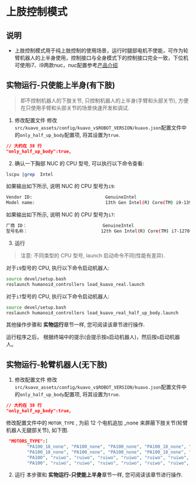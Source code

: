 # 上肢控制模式

## 说明
- 上肢控制模式用于纯上肢控制的使用场景，运行时腿部电机不使能，可作为轮臂机器人的上半身使用，控制接口与全身模式下的控制接口完全一致，下位机可使用i7、i9两款nuc，nuc配置参考[产品介绍](../1产品介绍/产品介绍.md)

## 实物运行-只使能上半身(有下肢)
> 即不控制机器人的下肢关节, 只控制机器人的上半身(手臂和头部关节), 方便在只使用手臂和头部关节的场景快速开发和调试.

1. 修改配置文件
修改`src/kuavo_assets/config/kuavo_v$ROBOT_VERSION/kuavo.json`配置文件中的`only_half_up_body`配置项, 将其设置为`true`.
```json
// 大约在 38 行
"only_half_up_body":true, 
```
2. 确认一下胸部 NUC 的 CPU 型号, 可以执行以下命令查看:
```bash
lscpu |grep  Intel
```
如果输出如下所示, 说明 NUC 的 CPU 型号为`i9`:
```bash
Vendor ID:                            GenuineIntel
Model name:                           13th Gen Intel(R) Core(TM) i9-13900H
```
如果输出如下所示, 说明 NUC 的 CPU 型号为`i7`:
```bash
厂商 ID：                             GenuineIntel
型号名称：                            12th Gen Intel(R) Core(TM) i7-12700
```
3. 运行
> 注意: 不同类型的 CPU 型号, launch 启动命令不同(性能有差异).

对于`i9`型号的 CPU, 执行以下命令启动机器人:
```bash
source devel/setup.bash
roslaunch humanoid_controllers load_kuavo_real.launch 
```
对于`i7`型号的 CPU, 执行以下命令启动机器人:
```bash
source devel/setup.bash
roslaunch humanoid_controllers load_kuavo_real_half_up_body.launch
```
其他操作步骤和 **实物运行**章节一样, 您可阅读该章节进行操作.

运行程序之后， 根据终端中的提示(会提示按`o`启动机器人)，然后按`o`启动机器人。

## 实物运行-轮臂机器人(无下肢)
1. 修改配置文件
修改`src/kuavo_assets/config/kuavo_v$ROBOT_VERSION/kuavo.json`配置文件中的`only_half_up_body`配置项, 将其设置为`true`.
```json
// 大约在 38 行
"only_half_up_body":true, 
```
修改配置文件中的 `MOTOR_TYPE` , 为前 12 个电机追加 _none 来屏蔽下肢关节(轮臂机器人无腿部关节), 如下图.
```json
 "MOTORS_TYPE":[
        "PA100_18_none", "PA100_none", "PA100_none", "PA100_18_none", "CK_none", "CK_none",
        "PA100_18_none", "PA100_none", "PA100_none", "PA100_18_none", "CK_none", "CK_none",
        "PA100", "ruiwo", "ruiwo", "ruiwo", "ruiwo", "ruiwo", "ruiwo",
        "PA100", "ruiwo", "ruiwo", "ruiwo", "ruiwo", "ruiwo", "ruiwo", "ruiwo", "ruiwo"],
```
2. 运行
本步骤和 **实物运行-只使能上半身**章节一样, 您可阅读该章节进行操作.

